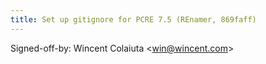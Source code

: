 ```yaml
---
title: Set up gitignore for PCRE 7.5 (REnamer, 869faff)
---
```


Signed-off-by: Wincent Colaiuta &lt;win@wincent.com&gt;
